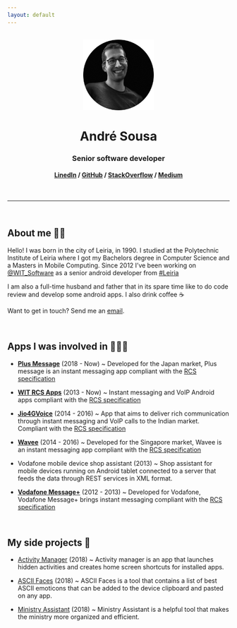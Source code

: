 ```yaml
---
layout: default
---
```


<br/>

<center>
	<img width="160" height="160" src="/images/me.png">
	<h1 class="title">André Sousa</h1>
	<h3 class="description">Senior software developer</h3>
	<h4 class="links"><a href="https://www.linkedin.com/in/andrefrsousa/">LinedIn</a> / <a href="https://github.com/andrefrsousa">GitHub</a> / <a href="https://stackoverflow.com/users/1574250/andré-sousa">StackOverflow</a> / <a href="https://medium.com/@andrefrsousa">Medium</a></h4>
</center>

<br/>
<hr />
<br/>

## About me 👱‍♂️

Hello! I was born in the city of Leiria, in 1990. I studied at the Polytechnic Institute of Leiria where I got my Bachelors degree in Computer Science and a Masters in Mobile Computing. Since 2012 I’ve been working on [@WIT_Software](https://www.google.com/url?q=https%3A%2F%2Ftwitter.com%2FWIT_Software&sa=D&sntz=1&usg=AFQjCNGvrLh_7lGUHtOvTw5r1g4arrodRw) as a senior android developer from [#Leiria](https://www.google.com/maps/place/Leiria/)

I am also a full-time husband and father that in its spare time like to do code review and develop some android apps.
I also drink coffee ☕️

Want to get in touch? Send me an [email](mailto:andrefrsousa@icloud.com).

<br/>

## Apps I was involved in 👨🏻‍💻

- [**Plus Message**](https://play.google.com/store/apps/details?id=jp.softbank.mb.plusmessage) (2018 - Now) ~ Developed for the Japan market, Plus message is an instant messaging app compliant with the [RCS specification](https://www.gsma.com/futurenetworks/rcs/rcs-documentation/)

- [**WIT RCS Apps**](https://www.wit-software.com/products/rcs-suite/) (2013 - Now) ~ Instant messaging and VoIP Android apps compliant with the [RCS specification](https://www.gsma.com/futurenetworks/rcs/rcs-documentation/)

- [**Jio4GVoice**](https://play.google.com/store/apps/details?id=com.jio.join) (2014 - 2016) ~ App that aims to deliver rich communication through instant messaging and VoIP calls to the Indian market. Compliant with the [RCS specification](https://www.gsma.com/futurenetworks/rcs/rcs-documentation/)

- [**Wavee**](https://play.google.com/store/apps/details?id=com.singtel.wavee.release) (2014 - 2016) ~ Developed for the Singapore market, Wavee is an instant messaging app compliant with the [RCS specification](https://www.gsma.com/futurenetworks/rcs/rcs-documentation/)

- Vodafone mobile device shop assistant (2013) ~ Shop assistant for mobile devices running on Android tablet connected to a server that feeds the data through REST services in XML format.

- [**Vodafone Message+**](https://play.google.com/store/apps/details?id=com.vodafone.messaging) (2012 - 2013) ~ Developed for Vodafone, Vodafone Message+ brings instant messaging compliant with the [RCS specification](https://www.gsma.com/futurenetworks/rcs/rcs-documentation/)

<br/>

## My side projects 💪

- [Activity Manager](https://play.google.com/store/apps/details?id=com.andrefrsousa.tools.activitymanager) (2018) ~ Activity manager is an app that launches hidden activities and creates home screen shortcuts for installed apps.

- [ASCII Faces](https://play.google.com/store/apps/details?id=com.andrefrsousa.tools.ascii) (2018) ~ ASCII Faces is a tool that contains a list of best ASCII emoticons that can be added to the device clipboard and pasted on any app.

- [Ministry Assistant](https://play.google.com/store/apps/details?id=com.andrefrsousa.tools.ministrypad) (2018) ~ Ministry Assistant is a helpful tool that makes the ministry more organized and efficient.

